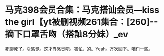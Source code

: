 # 马克398会员合集：马克搭讪会员—kiss the girl【yt被删视频261集合：[260]--摘下口罩舌吻（搭訕8分妹）_ev

死聊死了。な感觉。这才有感觉吧。害怕。的。Yeah。万次回下。咱们一些。